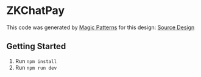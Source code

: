 # ZKChatPay

This code was generated by [Magic Patterns](https://magicpatterns.com) for this design: [Source Design](https://magicpatterns.com/c/mwjqukzf61kn7zm7slsvgu)

## Getting Started

1. Run `npm install`
2. Run `npm run dev`
